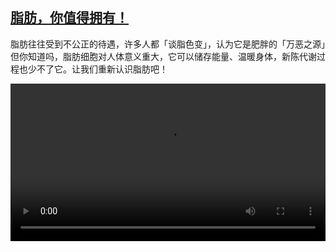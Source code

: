 <!--1733318224000-->
[脂肪，你值得拥有！](https://www.dw.com/zh/%E8%84%82%E8%82%AA%EF%BC%8C%E4%BD%A0%E5%80%BC%E5%BE%97%E6%8B%A5%E6%9C%89%EF%BC%81/a-70905674)
------

<p>脂肪往往受到不公正的待遇，许多人都「谈脂色变」，认为它是肥胖的「万恶之源」但你知道吗，脂肪细胞对人体意义重大，它可以储存能量、温暖身体，新陈代谢过程也少不了它。让我们重新认识脂肪吧！</small></p><video src="https://tvdownloaddw-a.akamaihd.net/Events/mp4/vdt_zh/2024/dwvgchi241127_bchi241127_fett-ltr-wide_01icw_AVC_1280x720.mp4" controls style="width:100%"></video>
